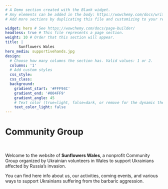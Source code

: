 ```yaml
---
# A Demo section created with the Blank widget.
# Any elements can be added in the body: https://wowchemy.com/docs/writing-markdown-latex/
# Add more sections by duplicating this file and customizing to your requirements.

widget: hero # See https://wowchemy.com/docs/page-builder/
headless: true # This file represents a page section.
weight: 10 # Order that this section will appear.
title: |
      Sunflowers Wales  
hero_media: supportivehands.jpg
design:
  # Choose how many columns the section has. Valid values: 1 or 2.
  columns: '1'
  # Add custom styles
  css_style:
  css_class:
  background:
    gradient_start: '#FFF94C'
    gradient_end: '#004FF9'
    gradient_angle: 45
    # Text color (true=light, false=dark, or remove for the dynamic theme color).
    text_color_light: false
---
```


# Community Group

<br>

Welcome to the website of **Sunflowers Wales**, a nonprofit Community Group organized by Ukrainian volunteers in Wales to support Ukrainians affected by Russia’s invasion.

You can find here info about us, our activities, coming events, and various ways to support Ukrainians suffering from the barbaric aggression. 
